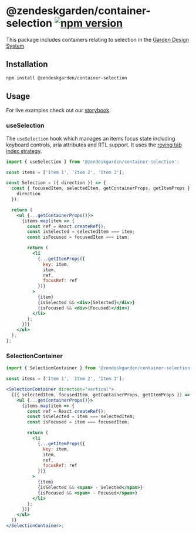 # @zendeskgarden/container-selection [![npm version](https://img.shields.io/npm/v/@zendeskgarden/container-selection.svg?style=flat-square)](https://www.npmjs.com/package/@zendeskgarden/container-selection)

This package includes containers relating to selection in the
[Garden Design System](https://zendeskgarden.github.io/).

## Installation

```sh
npm install @zendeskgarden/container-selection
```

## Usage

For live examples check out our [storybook](https://zendeskgarden.github.io/react-containers?path=/story/selection-containers--useselection).

### useSelection

The `useSelection` hook which manages an items focus state including keyboard controls,
aria attributes and RTL support. It uses the
[roving tab index strategy](https://www.w3.org/TR/wai-aria-practices/#kbd_roving_tabindex).

```jsx static
import { useSelection } from '@zendeskgarden/container-selection';

const items = ['Item 1', 'Item 2', 'Item 3'];

const Selection = ({ direction }) => {
  const { focusedItem, selectedItem, getContainerProps, getItemProps } = useSelection({
    direction
  });

  return (
    <ul {...getContainerProps()}>
      {items.map(item => {
        const ref = React.createRef();
        const isSelected = selectedItem === item;
        const isFocused = focusedItem === item;

        return (
          <li
            {...getItemProps({
              key: item,
              item,
              ref,
              focusRef: ref
            })}
          >
            {item}
            {isSelected && <div>[Selected]</div>}
            {isFocused && <div>(Focused)</div>}
          </li>
        );
      })}
    </ul>
  );
};
```

### SelectionContainer

```jsx static
import { SelectionContainer } from '@zendeskgarden/container-selection';

const items = ['Item 1', 'Item 2', 'Item 3'];

<SelectionContainer direction="vertical">
  {({ selectedItem, focusedItem, getContainerProps, getItemProps }) => (
    <ul {...getContainerProps()}>
      {items.map(item => {
        const ref = React.createRef();
        const isSelected = item === selectedItem;
        const isFocused = item === focusedItem;

        return (
          <li
            {...getItemProps({
              key: item,
              item,
              ref,
              focusRef: ref
            })}
          >
            {item}
            {isSelected && <span> - Selected</span>}
            {isFocused && <span> - Focused</span>}
          </li>
        );
      })}
    </ul>
  )}
</SelectionContainer>;
```
